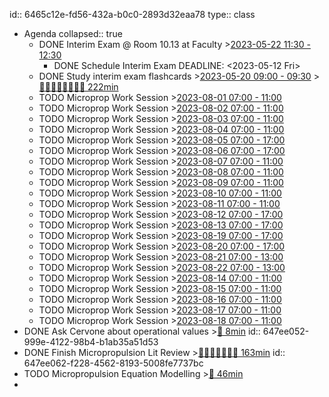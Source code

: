 id:: 6465c12e-fd56-432a-b0c0-2893d32eaa78
type:: class

- Agenda
  collapsed:: true
	- DONE Interim Exam @ Room 10.13 at Faculty >[2023-05-22 11:30 - 12:30](#agenda://?start=1684747800000&end=1684751400000&allDay=false)
		- DONE Schedule Interim Exam
		  DEADLINE: <2023-05-12 Fri>
	- DONE Study interim exam flashcards >[2023-05-20 09:00 - 09:30](#agenda://?start=1684566000000&end=1684567800000&allDay=false) >[🍅🍅🍅🍅🍅🍅🍅🍅 222min](#agenda-pomo://?t=f-1684581183086-1200%2Cf-1684593310292-1200%2Cf-1684595919507-1200%2Cp-1684598013950-565%2Cf-1684648450051-1200%2Cf-1684649654888-1200%2Cp-1684651863980-864%2Cf-1684655021600-1200%2Cf-1684656263741-1200%2Cp-1684657503097-743%2Cf-1684732166284-1500%2Cp-1684737339463-397%2Cp-1684738016777-845)
	- TODO Microprop Work Session >[2023-08-01 07:00 - 11:00](#agenda://?start=1690866000000&end=1690880400000&allDay=false)
	- TODO Microprop Work Session >[2023-08-02 07:00 - 11:00](#agenda://?start=1690952400000&end=1690966800000&allDay=false)
	- TODO Microprop Work Session >[2023-08-03 07:00 - 11:00](#agenda://?start=1691038800000&end=1691053200000&allDay=false)
	- TODO Microprop Work Session >[2023-08-04 07:00 - 11:00](#agenda://?start=1691125200000&end=1691139600000&allDay=false)
	- TODO Microprop Work Session >[2023-08-05 07:00 - 17:00](#agenda://?start=1691211600000&end=1691247600000&allDay=false)
	- TODO Microprop Work Session >[2023-08-06 07:00 - 17:00](#agenda://?start=1691298000000&end=1691334000000&allDay=false)
	- TODO Microprop Work Session >[2023-08-07 07:00 - 11:00](#agenda://?start=1691384400000&end=1691398800000&allDay=false)
	- TODO Microprop Work Session >[2023-08-08 07:00 - 11:00](#agenda://?start=1691470800000&end=1691485200000&allDay=false)
	- TODO Microprop Work Session >[2023-08-09 07:00 - 11:00](#agenda://?start=1691557200000&end=1691571600000&allDay=false)
	- TODO Microprop Work Session >[2023-08-10 07:00 - 11:00](#agenda://?start=1691643600000&end=1691658000000&allDay=false)
	- TODO Microprop Work Session >[2023-08-11 07:00 - 11:00](#agenda://?start=1691730000000&end=1691744400000&allDay=false)
	- TODO Microprop Work Session >[2023-08-12 07:00 - 17:00](#agenda://?start=1691816400000&end=1691852400000&allDay=false)
	- TODO Microprop Work Session >[2023-08-13 07:00 - 17:00](#agenda://?start=1691902800000&end=1691938800000&allDay=false)
	- TODO Microprop Work Session >[2023-08-19 07:00 - 17:00](#agenda://?start=1692421200000&end=1692457200000&allDay=false)
	- TODO Microprop Work Session >[2023-08-20 07:00 - 17:00](#agenda://?start=1692507600000&end=1692543600000&allDay=false)
	- TODO Microprop Work Session >[2023-08-21 07:00 - 13:00](#agenda://?start=1692594000000&end=1692615600000&allDay=false)
	- TODO Microprop Work Session >[2023-08-22 07:00 - 13:00](#agenda://?start=1692680400000&end=1692702000000&allDay=false)
	- TODO Microprop Work Session >[2023-08-14 07:00 - 11:00](#agenda://?start=1691989200000&end=1692003600000&allDay=false)
	- TODO Microprop Work Session >[2023-08-15 07:00 - 11:00](#agenda://?start=1692075600000&end=1692090000000&allDay=false)
	- TODO Microprop Work Session >[2023-08-16 07:00 - 11:00](#agenda://?start=1692162000000&end=1692176400000&allDay=false)
	- TODO Microprop Work Session >[2023-08-17 07:00 - 11:00](#agenda://?start=1692248400000&end=1692262800000&allDay=false)
	- TODO Microprop Work Session >[2023-08-18 07:00 - 11:00](#agenda://?start=1692334800000&end=1692349200000&allDay=false)
- DONE Ask Cervone about operational values >[🍅 8min](#agenda-pomo://?t=p-1686128083661-461)
  id:: 647ee052-999e-4122-98b4-b1ab35a51d53
- DONE Finish Micropropulsion Lit Review >[🍅🍅🍅🍅🍅🍅🍅 163min](#agenda-pomo://?t=f-1686922472221-1200%2Cf-1686926605185-1200%2Cf-1686927933350-1200%2Cf-1687248657225-1200%2Cp-1687249865054-260%2Cf-1687250350749-1200%2Cp-1687252306967-1066%2Cf-1687262716368-1200%2Cf-1687265692736-1200)
  id:: 647ee062-f228-4562-8193-5008fe7737bc
- TODO Micropropulsion Equation Modelling >[🍅 46min](#agenda-pomo://?t=f-1690866965343-1500%2Cp-1690869003944-1241)
-